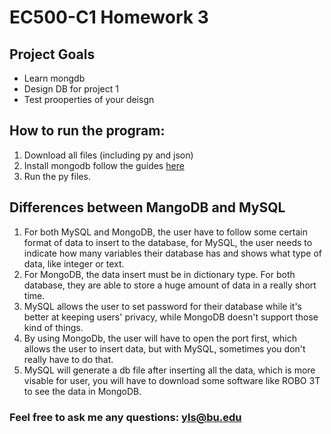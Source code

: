 # EC500-C1 Homework 3

## Project Goals
- Learn mongdb</br  >
- Design DB for project 1</br  >
- Test prooperties of your deisgn</br  >

## How to run the program:
1. Download all files (including py and json)<br />
2. Install mongodb follow the guides [here](https://docs.mongodb.com/getting-started/shell/installation/)
3. Run the py files.

## Differences between MangoDB and MySQL

1. For both MySQL and MongoDB, the user have to follow some certain format of data to insert to the database, for MySQL, the user
needs to indicate how many variables their database has and shows what type of data, like integer or text.<br />
2. For MongoDB, the data insert must be in dictionary type. For both database, they are able to store a huge amount of data in a really short time.<br />
3. MySQL allows the user to set password for their database while it's better at keeping users' privacy, while MongoDB doesn't 
support those kind of things. 
4. By using MongoDb, the user will have to open the port first, which allows the user to insert data,
but with MySQL, sometimes you don't really have to do that. <br />
5. MySQL will generate a db file after inserting all the data, which is
more visable for user, you will have to download some software like ROBO 3T to see the data in MongoDB.


### Feel free to ask me any questions: yls@bu.edu

